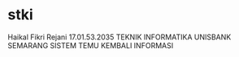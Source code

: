 # stki
Haikal Fikri Rejani 
17.01.53.2035
TEKNIK INFORMATIKA UNISBANK SEMARANG SISTEM TEMU KEMBALI INFORMASI
